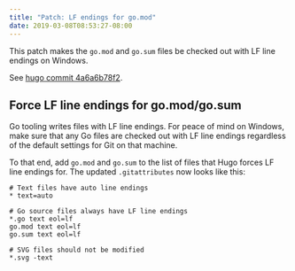 ```yaml
---
title: "Patch: LF endings for go.mod"
date: 2019-03-08T08:53:27-08:00
---
```


This patch makes the `go.mod` and `go.sum` files be checked out with LF
line endings on Windows.

See [hugo commit 4a6a6b78f2][].

[hugo commit 4a6a6b78f2]: https://github.com/neurocline/hugo/commit/4a6a6b78f2e9306127fd6685288cb6ad08777bcd

## Force LF line endings for go.mod/go.sum

Go tooling writes files with LF line endings. For peace of mind on Windows,
make sure that any Go files are checked out with LF line endings regardless
of the default settings for Git on that machine.

To that end, add `go.mod` and `go.sum` to the list of files that Hugo forces
LF line endings for. The updated `.gitattributes` now looks like this:

```
# Text files have auto line endings
* text=auto

# Go source files always have LF line endings
*.go text eol=lf
go.mod text eol=lf
go.sum text eol=lf

# SVG files should not be modified
*.svg -text
```
